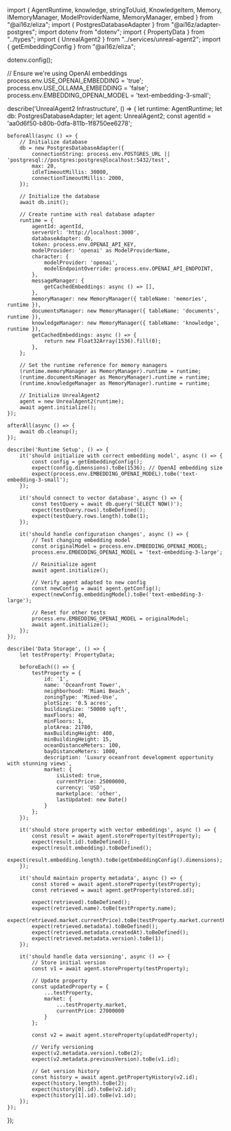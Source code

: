 import { AgentRuntime, knowledge, stringToUuid, KnowledgeItem, Memory, IMemoryManager, ModelProviderName, MemoryManager, embed } from "@ai16z/eliza";
import { PostgresDatabaseAdapter } from "@ai16z/adapter-postgres";
import dotenv from "dotenv";
import { PropertyData } from "../types";
import { UnrealAgent2 } from "../services/unreal-agent2";
import { getEmbeddingConfig } from "@ai16z/eliza";

dotenv.config();

// Ensure we're using OpenAI embeddings
process.env.USE_OPENAI_EMBEDDING = 'true';
process.env.USE_OLLAMA_EMBEDDING = 'false';
process.env.EMBEDDING_OPENAI_MODEL = 'text-embedding-3-small';

describe('UnrealAgent2 Infrastructure', () => {
    let runtime: AgentRuntime;
    let db: PostgresDatabaseAdapter;
    let agent: UnrealAgent2;
    const agentId = 'aa0d6f50-b80b-0dfa-811b-1f8750ee6278';

    beforeAll(async () => {
        // Initialize database
        db = new PostgresDatabaseAdapter({
            connectionString: process.env.POSTGRES_URL || 'postgresql://postgres:postgres@localhost:5432/test',
            max: 20,
            idleTimeoutMillis: 30000,
            connectionTimeoutMillis: 2000,
        });

        // Initialize the database
        await db.init();

        // Create runtime with real database adapter
        runtime = {
            agentId: agentId,
            serverUrl: 'http://localhost:3000',
            databaseAdapter: db,
            token: process.env.OPENAI_API_KEY,
            modelProvider: 'openai' as ModelProviderName,
            character: {
                modelProvider: 'openai',
                modelEndpointOverride: process.env.OPENAI_API_ENDPOINT,
            },
            messageManager: {
                getCachedEmbeddings: async () => [],
            },
            memoryManager: new MemoryManager({ tableName: 'memories', runtime }),
            documentsManager: new MemoryManager({ tableName: 'documents', runtime }),
            knowledgeManager: new MemoryManager({ tableName: 'knowledge', runtime }),
            getCachedEmbeddings: async () => {
                return new Float32Array(1536).fill(0);
            },
        };

        // Set the runtime reference for memory managers
        (runtime.memoryManager as MemoryManager).runtime = runtime;
        (runtime.documentsManager as MemoryManager).runtime = runtime;
        (runtime.knowledgeManager as MemoryManager).runtime = runtime;

        // Initialize UnrealAgent2
        agent = new UnrealAgent2(runtime);
        await agent.initialize();
    });

    afterAll(async () => {
        await db.cleanup();
    });

    describe('Runtime Setup', () => {
        it('should initialize with correct embedding model', async () => {
            const config = getEmbeddingConfig();
            expect(config.dimensions).toBe(1536); // OpenAI embedding size
            expect(process.env.EMBEDDING_OPENAI_MODEL).toBe('text-embedding-3-small');
        });

        it('should connect to vector database', async () => {
            const testQuery = await db.query('SELECT NOW()');
            expect(testQuery.rows).toBeDefined();
            expect(testQuery.rows.length).toBe(1);
        });

        it('should handle configuration changes', async () => {
            // Test changing embedding model
            const originalModel = process.env.EMBEDDING_OPENAI_MODEL;
            process.env.EMBEDDING_OPENAI_MODEL = 'text-embedding-3-large';
            
            // Reinitialize agent
            await agent.initialize();
            
            // Verify agent adapted to new config
            const newConfig = await agent.getConfig();
            expect(newConfig.embeddingModel).toBe('text-embedding-3-large');

            // Reset for other tests
            process.env.EMBEDDING_OPENAI_MODEL = originalModel;
            await agent.initialize();
        });
    });

    describe('Data Storage', () => {
        let testProperty: PropertyData;

        beforeEach(() => {
            testProperty = {
                id: '1',
                name: 'Oceanfront Tower',
                neighborhood: 'Miami Beach',
                zoningType: 'Mixed-Use',
                plotSize: '0.5 acres',
                buildingSize: '50000 sqft',
                maxFloors: 40,
                minFloors: 1,
                plotArea: 21780,
                maxBuildingHeight: 400,
                minBuildingHeight: 15,
                oceanDistanceMeters: 100,
                bayDistanceMeters: 1000,
                description: 'Luxury oceanfront development opportunity with stunning views',
                market: {
                    isListed: true,
                    currentPrice: 25000000,
                    currency: 'USD',
                    marketplace: 'other',
                    lastUpdated: new Date()
                }
            };
        });

        it('should store property with vector embeddings', async () => {
            const result = await agent.storeProperty(testProperty);
            expect(result.id).toBeDefined();
            expect(result.embedding).toBeDefined();
            expect(result.embedding.length).toBe(getEmbeddingConfig().dimensions);
        });

        it('should maintain property metadata', async () => {
            const stored = await agent.storeProperty(testProperty);
            const retrieved = await agent.getProperty(stored.id);
            
            expect(retrieved).toBeDefined();
            expect(retrieved.name).toBe(testProperty.name);
            expect(retrieved.market.currentPrice).toBe(testProperty.market.currentPrice);
            expect(retrieved.metadata).toBeDefined();
            expect(retrieved.metadata.createdAt).toBeDefined();
            expect(retrieved.metadata.version).toBe(1);
        });

        it('should handle data versioning', async () => {
            // Store initial version
            const v1 = await agent.storeProperty(testProperty);
            
            // Update property
            const updatedProperty = {
                ...testProperty,
                market: {
                    ...testProperty.market,
                    currentPrice: 27000000
                }
            };
            
            const v2 = await agent.storeProperty(updatedProperty);
            
            // Verify versioning
            expect(v2.metadata.version).toBe(2);
            expect(v2.metadata.previousVersion).toBe(v1.id);
            
            // Get version history
            const history = await agent.getPropertyHistory(v2.id);
            expect(history.length).toBe(2);
            expect(history[0].id).toBe(v2.id);
            expect(history[1].id).toBe(v1.id);
        });
    });
});
